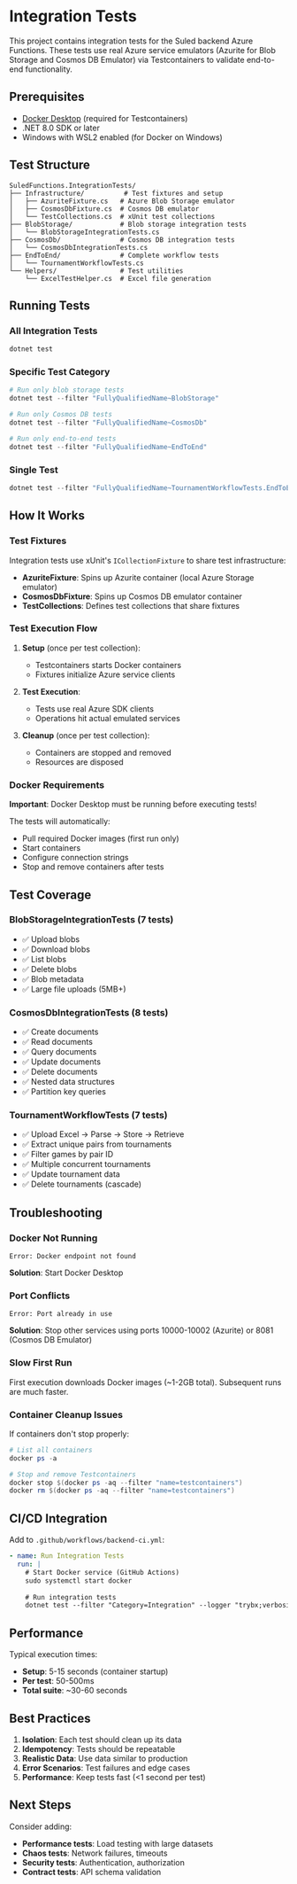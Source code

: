 # Integration Tests

This project contains integration tests for the Suled backend Azure Functions. These tests use real Azure service emulators (Azurite for Blob Storage and Cosmos DB Emulator) via Testcontainers to validate end-to-end functionality.

## Prerequisites

- [Docker Desktop](https://www.docker.com/products/docker-desktop) (required for Testcontainers)
- .NET 8.0 SDK or later
- Windows with WSL2 enabled (for Docker on Windows)

## Test Structure

```
SuledFunctions.IntegrationTests/
├── Infrastructure/          # Test fixtures and setup
│   ├── AzuriteFixture.cs   # Azure Blob Storage emulator
│   ├── CosmosDbFixture.cs  # Cosmos DB emulator
│   └── TestCollections.cs  # xUnit test collections
├── BlobStorage/            # Blob storage integration tests
│   └── BlobStorageIntegrationTests.cs
├── CosmosDb/               # Cosmos DB integration tests
│   └── CosmosDbIntegrationTests.cs
├── EndToEnd/               # Complete workflow tests
│   └── TournamentWorkflowTests.cs
└── Helpers/                # Test utilities
    └── ExcelTestHelper.cs  # Excel file generation
```

## Running Tests

### All Integration Tests

```powershell
dotnet test
```

### Specific Test Category

```powershell
# Run only blob storage tests
dotnet test --filter "FullyQualifiedName~BlobStorage"

# Run only Cosmos DB tests
dotnet test --filter "FullyQualifiedName~CosmosDb"

# Run only end-to-end tests
dotnet test --filter "FullyQualifiedName~EndToEnd"
```

### Single Test

```powershell
dotnet test --filter "FullyQualifiedName~TournamentWorkflowTests.EndToEnd_UploadAndParseTournament_ShouldCompleteSuccessfully"
```

## How It Works

### Test Fixtures

Integration tests use xUnit's `ICollectionFixture` to share test infrastructure:

- **AzuriteFixture**: Spins up Azurite container (local Azure Storage emulator)
- **CosmosDbFixture**: Spins up Cosmos DB emulator container
- **TestCollections**: Defines test collections that share fixtures

### Test Execution Flow

1. **Setup** (once per test collection):
   - Testcontainers starts Docker containers
   - Fixtures initialize Azure service clients
   
2. **Test Execution**:
   - Tests use real Azure SDK clients
   - Operations hit actual emulated services
   
3. **Cleanup** (once per test collection):
   - Containers are stopped and removed
   - Resources are disposed

### Docker Requirements

**Important**: Docker Desktop must be running before executing tests!

The tests will automatically:
- Pull required Docker images (first run only)
- Start containers
- Configure connection strings
- Stop and remove containers after tests

## Test Coverage

### BlobStorageIntegrationTests (7 tests)
- ✅ Upload blobs
- ✅ Download blobs
- ✅ List blobs
- ✅ Delete blobs
- ✅ Blob metadata
- ✅ Large file uploads (5MB+)

### CosmosDbIntegrationTests (8 tests)
- ✅ Create documents
- ✅ Read documents
- ✅ Query documents
- ✅ Update documents
- ✅ Delete documents
- ✅ Nested data structures
- ✅ Partition key queries

### TournamentWorkflowTests (7 tests)
- ✅ Upload Excel → Parse → Store → Retrieve
- ✅ Extract unique pairs from tournaments
- ✅ Filter games by pair ID
- ✅ Multiple concurrent tournaments
- ✅ Update tournament data
- ✅ Delete tournaments (cascade)

## Troubleshooting

### Docker Not Running

```
Error: Docker endpoint not found
```

**Solution**: Start Docker Desktop

### Port Conflicts

```
Error: Port already in use
```

**Solution**: Stop other services using ports 10000-10002 (Azurite) or 8081 (Cosmos DB Emulator)

### Slow First Run

First execution downloads Docker images (~1-2GB total). Subsequent runs are much faster.

### Container Cleanup Issues

If containers don't stop properly:

```powershell
# List all containers
docker ps -a

# Stop and remove Testcontainers
docker stop $(docker ps -aq --filter "name=testcontainers")
docker rm $(docker ps -aq --filter "name=testcontainers")
```

## CI/CD Integration

Add to `.github/workflows/backend-ci.yml`:

```yaml
- name: Run Integration Tests
  run: |
    # Start Docker service (GitHub Actions)
    sudo systemctl start docker
    
    # Run integration tests
    dotnet test --filter "Category=Integration" --logger "trybx;verbosity=detailed"
```

## Performance

Typical execution times:
- **Setup**: 5-15 seconds (container startup)
- **Per test**: 50-500ms
- **Total suite**: ~30-60 seconds

## Best Practices

1. **Isolation**: Each test should clean up its data
2. **Idempotency**: Tests should be repeatable
3. **Realistic Data**: Use data similar to production
4. **Error Scenarios**: Test failures and edge cases
5. **Performance**: Keep tests fast (<1 second per test)

## Next Steps

Consider adding:
- **Performance tests**: Load testing with large datasets
- **Chaos tests**: Network failures, timeouts
- **Security tests**: Authentication, authorization
- **Contract tests**: API schema validation
